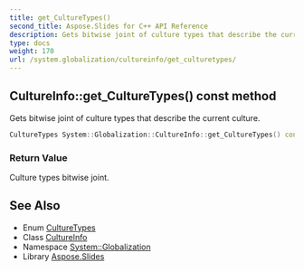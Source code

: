 ```yaml
---
title: get_CultureTypes()
second_title: Aspose.Slides for C++ API Reference
description: Gets bitwise joint of culture types that describe the current culture.
type: docs
weight: 170
url: /system.globalization/cultureinfo/get_culturetypes/
---
```

## CultureInfo::get_CultureTypes() const method


Gets bitwise joint of culture types that describe the current culture.

```cpp
CultureTypes System::Globalization::CultureInfo::get_CultureTypes() const
```


### Return Value

Culture types bitwise joint.

## See Also

* Enum [CultureTypes](../../culturetypes/)
* Class [CultureInfo](../)
* Namespace [System::Globalization](../../)
* Library [Aspose.Slides](../../../)